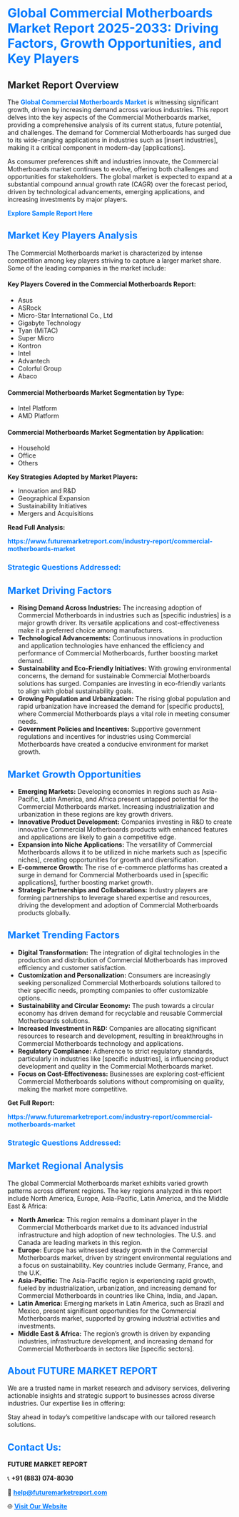 <h1 style="color: #007BFF;">Global Commercial Motherboards Market Report 2025-2033: Driving Factors, Growth Opportunities, and Key Players</h1>

<section id="overview">
<h2>Market Report Overview</h2>
<p>The <a href="https://www.futuremarketreport.com/industry-report/commercial-motherboards-market" style="color: #007BFF; text-decoration: none;"><strong>Global Commercial Motherboards Market</strong></a> is witnessing significant growth, driven by increasing demand across various industries. This report delves into the key aspects of the Commercial Motherboards market, providing a comprehensive analysis of its current status, future potential, and challenges. The demand for Commercial Motherboards has surged due to its wide-ranging applications in industries such as [insert industries], making it a critical component in modern-day [applications].</p>
<p>As consumer preferences shift and industries innovate, the Commercial Motherboards market continues to evolve, offering both challenges and opportunities for stakeholders. The global market is expected to expand at a substantial compound annual growth rate (CAGR) over the forecast period, driven by technological advancements, emerging applications, and increasing investments by major players.</p>
</section>

<section id="overview">
<p><a href="https://www.futuremarketreport.com/request-sample/reportId=115780" style="color: #007BFF; text-decoration: none;"><strong>Explore Sample Report Here</strong></a></p>
</section>

<section id="key-players">
<h2 style="color: #007BFF;">Market Key Players Analysis</h2>
<p>The Commercial Motherboards market is characterized by intense competition among key players striving to capture a larger market share. Some of the leading companies in the market include:</p>
<h4>Key Players Covered in the Commercial Motherboards Report:</h4>
<ul><li>Asus</li><li>ASRock</li><li>Micro-Star International Co., Ltd</li><li>Gigabyte Technology</li><li>Tyan (MiTAC)</li><li>Super Micro</li><li>Kontron</li><li>Intel</li><li>Advantech</li><li>Colorful Group</li><li>Abaco</li></ul>
<h4>Commercial Motherboards Market Segmentation by Type:</h4>
<ul><li>Intel Platform</li><li>AMD Platform</li></ul>

<h4>Commercial Motherboards Market Segmentation by Application:</h4>
<ul><li>Household</li><li>Office</li><li>Others</li></ul>
<p><strong>Key Strategies Adopted by Market Players:</strong></p>
<ul>
<li>Innovation and R&D</li>
<li>Geographical Expansion</li>
<li>Sustainability Initiatives</li>
<li>Mergers and Acquisitions</li>
</ul>
</section>

<section>
<p><strong>Read Full Analysis: </strong></p><a href="https://www.futuremarketreport.com/industry-report/commercial-motherboards-market" style="color: #007BFF; text-decoration: none;"><strong>https://www.futuremarketreport.com/industry-report/commercial-motherboards-market</strong></a>
<h3 style="color: #007BFF;">Strategic Questions Addressed:</h3>
</section>

<section id="driving-factors">
<h2 style="color: #007BFF;">Market Driving Factors</h2>
<ul>
<li><strong>Rising Demand Across Industries:</strong> The increasing adoption of Commercial Motherboards in industries such as [specific industries] is a major growth driver. Its versatile applications and cost-effectiveness make it a preferred choice among manufacturers.</li>
<li><strong>Technological Advancements:</strong> Continuous innovations in production and application technologies have enhanced the efficiency and performance of Commercial Motherboards, further boosting market demand.</li>
<li><strong>Sustainability and Eco-Friendly Initiatives:</strong> With growing environmental concerns, the demand for sustainable Commercial Motherboards solutions has surged. Companies are investing in eco-friendly variants to align with global sustainability goals.</li>
<li><strong>Growing Population and Urbanization:</strong> The rising global population and rapid urbanization have increased the demand for [specific products], where Commercial Motherboards plays a vital role in meeting consumer needs.</li>
<li><strong>Government Policies and Incentives:</strong> Supportive government regulations and incentives for industries using Commercial Motherboards have created a conducive environment for market growth.</li>
</ul>
</section>

<section id="growth-opportunities">
<h2 style="color: #007BFF;">Market Growth Opportunities</h2>
<ul>
<li><strong>Emerging Markets:</strong> Developing economies in regions such as Asia-Pacific, Latin America, and Africa present untapped potential for the Commercial Motherboards market. Increasing industrialization and urbanization in these regions are key growth drivers.</li>
<li><strong>Innovative Product Development:</strong> Companies investing in R&D to create innovative Commercial Motherboards products with enhanced features and applications are likely to gain a competitive edge.</li>
<li><strong>Expansion into Niche Applications:</strong> The versatility of Commercial Motherboards allows it to be utilized in niche markets such as [specific niches], creating opportunities for growth and diversification.</li>
<li><strong>E-commerce Growth:</strong> The rise of e-commerce platforms has created a surge in demand for Commercial Motherboards used in [specific applications], further boosting market growth.</li>
<li><strong>Strategic Partnerships and Collaborations:</strong> Industry players are forming partnerships to leverage shared expertise and resources, driving the development and adoption of Commercial Motherboards products globally.</li>
</ul>
</section>

<section id="trending-factors">
<h2 style="color: #007BFF;">Market Trending Factors</h2>
<ul>
<li><strong>Digital Transformation:</strong> The integration of digital technologies in the production and distribution of Commercial Motherboards has improved efficiency and customer satisfaction.</li>
<li><strong>Customization and Personalization:</strong> Consumers are increasingly seeking personalized Commercial Motherboards solutions tailored to their specific needs, prompting companies to offer customizable options.</li>
<li><strong>Sustainability and Circular Economy:</strong> The push towards a circular economy has driven demand for recyclable and reusable Commercial Motherboards solutions.</li>
<li><strong>Increased Investment in R&D:</strong> Companies are allocating significant resources to research and development, resulting in breakthroughs in Commercial Motherboards technology and applications.</li>
<li><strong>Regulatory Compliance:</strong> Adherence to strict regulatory standards, particularly in industries like [specific industries], is influencing product development and quality in the Commercial Motherboards market.</li>
<li><strong>Focus on Cost-Effectiveness:</strong> Businesses are exploring cost-efficient Commercial Motherboards solutions without compromising on quality, making the market more competitive.</li>
</ul>
</section>

<section>
<p><strong>Get Full Report: </strong></p><a href="https://www.futuremarketreport.com/industry-report/commercial-motherboards-market" style="color: #007BFF; text-decoration: none;"><strong>https://www.futuremarketreport.com/industry-report/commercial-motherboards-market</strong></a>
<h3 style="color: #007BFF;">Strategic Questions Addressed:</h3>
</section>


<section id="regional-analysis">
<h2 style="color: #007BFF;">Market Regional Analysis</h2>
<p>The global Commercial Motherboards market exhibits varied growth patterns across different regions. The key regions analyzed in this report include North America, Europe, Asia-Pacific, Latin America, and the Middle East & Africa:</p>
<ul>
<li><strong>North America:</strong> This region remains a dominant player in the Commercial Motherboards market due to its advanced industrial infrastructure and high adoption of new technologies. The U.S. and Canada are leading markets in this region.</li>
<li><strong>Europe:</strong> Europe has witnessed steady growth in the Commercial Motherboards market, driven by stringent environmental regulations and a focus on sustainability. Key countries include Germany, France, and the U.K.</li>
<li><strong>Asia-Pacific:</strong> The Asia-Pacific region is experiencing rapid growth, fueled by industrialization, urbanization, and increasing demand for Commercial Motherboards in countries like China, India, and Japan.</li>
<li><strong>Latin America:</strong> Emerging markets in Latin America, such as Brazil and Mexico, present significant opportunities for the Commercial Motherboards market, supported by growing industrial activities and investments.</li>
<li><strong>Middle East & Africa:</strong> The region’s growth is driven by expanding industries, infrastructure development, and increasing demand for Commercial Motherboards in sectors like [specific sectors].</li>
</ul>
</section>

<footer>
<h2 style="color: #007BFF;">About FUTURE MARKET REPORT</h2>
<p>We are a trusted name in market research and advisory services, delivering actionable insights and strategic support to businesses across diverse industries. Our expertise lies in offering:</p>

<p>Stay ahead in today’s competitive landscape with our tailored research solutions.</p>

<h2 style="color: #007BFF;">Contact Us:</h2>
<p><strong>FUTURE MARKET REPORT</strong></p>
<p>📞 <strong>+91 (883) 074-8030</strong></p>
<p>📧 <strong><a href="mailto:help@futuremarketreport.com" style="color: #007BFF;">help@futuremarketreport.com</a></strong></p>
<p>🌐 <strong><a href="https://www.futuremarketreport.com/" style="color: #007BFF;">Visit Our Website</a></strong></p>
</footer>